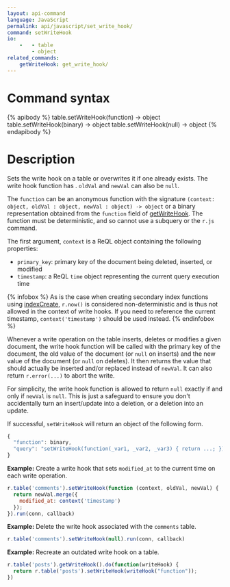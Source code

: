 ```yaml
---
layout: api-command
language: JavaScript
permalink: api/javascript/set_write_hook/
command: setWriteHook
io:
    -   - table
        - object
related_commands:
    getWriteHook: get_write_hook/
---
```


# Command syntax #

{% apibody %}
table.setWriteHook(function) &rarr; object
table.setWriteHook(binary) &rarr; object
table.setWriteHook(null) &rarr; object
{% endapibody %}

# Description #

Sets the write hook on a table or overwrites it if one already exists. The write hook function has . `oldVal` and `newVal` can also be `null`.

The `function` can be an anonymous function with the signature `(context: object, oldVal : object, newVal : object) -> object` or a binary representation obtained from the `function` field of [getWriteHook](/api/javascript/get_write_hook). The function must be deterministic, and so cannot use a subquery or the `r.js` command.

The first argument, `context` is a ReQL object containing the following properties:

- `primary_key`: primary key of the document being deleted, inserted, or modified
- `timestamp`: a ReQL `time` object representing the current query execution time

{% infobox %}
As is the case when creating secondary index functions using [indexCreate](/api/javascript/index_create), `r.now()` is considered non-deterministic and is thus not allowed in the context of write hooks. If you need to reference the current timestamp, `context('timestamp')` should be used instead.
{% endinfobox %}

Whenever a write operation on the table inserts, deletes or modifies a given document, the write hook function will be called with the primary key of the document, the old value of the document (or `null` on inserts) and the new value of the document (or `null` on deletes). It then returns the value that should actually be inserted and/or replaced instead of `newVal`. It can also return `r.error(...)` to abort the write.

For simplicity, the write hook function is allowed to return `null` exactly if and only if `newVal` is `null`. This is just a safeguard to ensure you don't accidentally turn an insert/update into a deletion, or a deletion into an update.

If successful, `setWriteHook` will return an object of the following form.

``` js
{
  "function": binary,
  "query": "setWriteHook(function(_var1, _var2, _var3) { return ...; })" ,
}
```

__Example:__ Create a write hook that sets `modified_at` to the current time on each write operation.

```js
r.table('comments').setWriteHook(function (context, oldVal, newVal) {
  return newVal.merge({
    modified_at: context('timestamp')
  });
}).run(conn, callback)
```

__Example:__ Delete the write hook associated with the `comments` table.

```js
r.table('comments').setWriteHook(null).run(conn, callback)
```

__Example:__ Recreate an outdated write hook on a table.

```js
r.table('posts').getWriteHook().do(function(writeHook) {
  return r.table('posts').setWriteHook(writeHook("function"));
})
```
